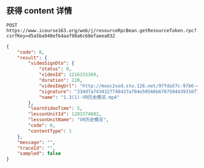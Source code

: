 ## 获得 content 详情

`POST https://www.icourse163.org/web/j/resourceRpcBean.getResourceToken.rpc?csrfKey=d5a5ba940ef64aaf98a6c68efaeea032`

```json
{
	"code": 0,
	"result": {
		"videoSignDto": {
			"status": 0,
			"videoId": 1216155369,
			"duration": 220,
			"videoImgUrl": "http://mooc2vod.stu.126.net/97fda57c-97b6-468f-950a-f0af59a7bd87.jpg",
			"signature": "334d7a7434327748437a704e50566b6767504439316f7862775262644d67554849423466672b6c6e336d696961737a782f7a472b78516b616357485a516a77306e3178596975442b52564c65635744674753784f784a6f79794b5842596a4e3978583331493138363431437a5763766156757530552b537a6176554f7a375964684c74685266754c6d2b5564324245416f705a456b413d3d",
			"name": "1.3(1)-VR历史概览.mp4"
		},
		"learnVideoTime": 5,
		"lessonUnitId": 1283374682,
		"lessonUnitName": "VR历史概览",
		"code": 0,
		"contentType": 1
	},
	"message": "",
	"traceId": "",
	"sampled": false
}
```
